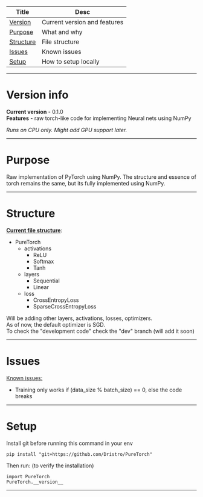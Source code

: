 |Title|Desc|
|-|-|
|[Version](#version-info)|Current version and features|
|[Purpose](#purpose)|What and why|
|[Structure](#structure)|File structure|
|[Issues](#issues)|Known issues|
|[Setup](#setup)|How to setup locally|
****

# Version info
**Current version** - 0.1.0\
**Features** - raw torch-like code for implementing Neural nets using NumPy

*Runs on CPU only. Might add GPU support later.*
****

# Purpose
Raw implementation of PyTorch using NumPy.
The structure and essence of torch remains the same, but its fully implemented using NumPy.
****

# Structure
<u><b>Current file structure</b></u>:
- PureTorch
    - activations
        - ReLU
        - Softmax
        - Tanh
    - layers
        - Sequential
        - Linear
    - loss
        - CrossEntropyLoss
        - SparseCrossEntropyLoss

Will be adding other layers, activations, losses, optimizers.\
As of now, the default optimizer is SGD.\
To check the "development code" check the "dev" branch (will add it soon)
****

# Issues
<u>Known issues:</u>
- Training only works if (data_size % batch_size) == 0, else the code breaks
****

# Setup
Install git before running this command in your env
```
pip install "git+https://github.com/Dristro/PureTorch"
```
Then run: (to verify the installation)
```
import PureTorch
PureTorch.__version__
```
****